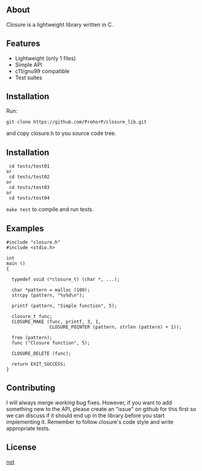 ## About
Closure is a lightweight library written in C.

## Features
* Lightweight (only 1 files)
* Simple API
* c11/gnu99 compatible
* Test suites

## Installation
Run:
```
git clone https://github.com/ProhorP/closure_lib.git
```
and copy closure.h to you source code tree.

## Installation
```
 cd tests/test01
or
 cd tests/test02
or
 cd tests/test03
or
 cd tests/test04
```
```make test``` to compile and run tests.

## Examples

```
#include "closure.h"
#include <stdio.h>

int
main ()
{

  typedef void (*closure_t) (char *, ...);

  char *pattern = malloc (100);
  strcpy (pattern, "%s%d\n");

  printf (pattern, "Simple function", 5);

  closure_t func;
  CLOSURE_MAKE (func, printf, 3, 1,
                CLOSURE_POINTER (pattern, strlen (pattern) + 1));

  free (pattern);
  func ("Closure function", 5);

  CLOSURE_DELETE (func);

  return EXIT_SUCCESS;
}

```

## Contributing

I will always merge *working* bug fixes. However, if you want to add something new to the API, please create an "issue" on github for this first so we can discuss if it should end up in the library before you start implementing it.
Remember to follow closure's code style and write appropriate tests.

## License
[not](http://opensource.org/licenses/mit-license.php)
